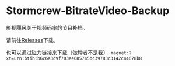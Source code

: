 # Stormcrew-BitrateVideo-Backup
影视飓风关于视频码率的节目补档。

请前往[Releases](https://github.com/NewbieXvwu/Stormcrew-BitrateVideo-Backup/releases)下载。

也可以通过磁力链接来下载（做种者不是我）：`magnet:?xt=urn:btih:b6c6a3d9f703ee685745bc39783c3142c44678b8`
